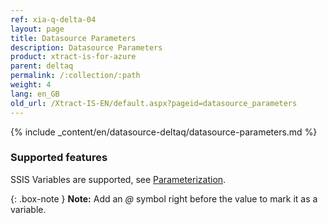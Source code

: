```yaml
---
ref: xia-q-delta-04
layout: page
title: Datasource Parameters
description: Datasource Parameters
product: xtract-is-for-azure
parent: deltaq
permalink: /:collection/:path
weight: 4
lang: en_GB
old_url: /Xtract-IS-EN/default.aspx?pageid=datasource_parameters
---
```


{% include _content/en/datasource-deltaq/datasource-parameters.md %}

### Supported features

SSIS Variables are supported, see [Parameterization](./parametrization). 

{: .box-note }
**Note:** Add an *@* symbol right before the value to mark it as a variable.
